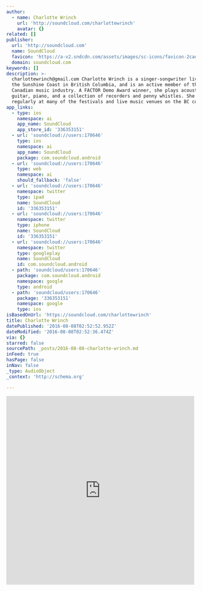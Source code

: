 ```yaml
---
author:
  - name: Charlotte Wrinch
    url: 'http://soundcloud.com/charlottewrinch'
    avatar: {}
related: []
publisher:
  url: 'http://soundcloud.com'
  name: SoundCloud
  favicon: 'https://a-v2.sndcdn.com/assets/images/sc-icons/favicon-2cadd14b.ico'
  domain: soundcloud.com
keywords: []
description: >-
  charlottewrinch@gmail.com Charlotte Wrinch is a singer-songwriter living on
  the Sunshine Coast in British Columbia, and is an active member of the
  Canadian music industry. A FACTOR Demo Award winner, she plays acoustic
  guitar, piano, and a collection of recorders and penny whistles. She performs
  regularly at many of the festivals and live music venues on the BC coast.
app_links:
  - type: ios
    namespace: ai
    app_name: SoundCloud
    app_store_id: '336353151'
  - url: 'soundcloud://users:170646'
    type: ios
    namespace: ai
    app_name: SoundCloud
    package: com.soundcloud.android
  - url: 'soundcloud://users:170646'
    type: web
    namespace: ai
    should_fallback: 'false'
  - url: 'soundcloud://users:170646'
    namespace: twitter
    type: ipad
    name: SoundCloud
    id: '336353151'
  - url: 'soundcloud://users:170646'
    namespace: twitter
    type: iphone
    name: SoundCloud
    id: '336353151'
  - url: 'soundcloud://users:170646'
    namespace: twitter
    type: googleplay
    name: SoundCloud
    id: com.soundcloud.android
  - path: 'soundcloud/users:170646'
    package: com.soundcloud.android
    namespace: google
    type: android
  - path: 'soundcloud/users:170646'
    package: '336353151'
    namespace: google
    type: ios
isBasedOnUrl: 'https://soundcloud.com/charlottewrinch'
title: Charlotte Wrinch
datePublished: '2016-08-08T02:52:52.952Z'
dateModified: '2016-08-08T02:52:36.474Z'
via: {}
starred: false
sourcePath: _posts/2016-08-08-charlotte-wrinch.md
inFeed: true
hasPage: false
inNav: false
_type: AudioObject
_context: 'http://schema.org'

---
```

<iframe src="https://cdn.embedly.com/widgets/media.html?src=https%3A%2F%2Fw.soundcloud.com%2Fplayer%2F%3Fvisual%3Dtrue%26url%3Dhttp%253A%252F%252Fapi.soundcloud.com%252Fusers%252F170646%26show_artwork%3Dtrue&amp;url=https%3A%2F%2Fsoundcloud.com%2Fcharlottewrinch&amp;image=http%3A%2F%2Fi1.sndcdn.com%2Favatars-000131714499-jfwoqt-t500x500.jpg&amp;key=b7d04c9b404c499eba89ee7072e1c4f7&amp;type=text%2Fhtml&amp;schema=soundcloud" width="500" height="500" scrolling="no" frameborder="0" allowfullscreen="" style=""></iframe>